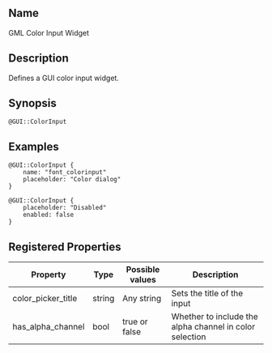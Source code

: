 ## Name

GML Color Input Widget

## Description

Defines a GUI color input widget.

## Synopsis

`@GUI::ColorInput`

## Examples

```gml
@GUI::ColorInput {
    name: "font_colorinput"
    placeholder: "Color dialog"
}

@GUI::ColorInput {
    placeholder: "Disabled"
    enabled: false
}
```

## Registered Properties

| Property           | Type   | Possible values | Description                                             |
| ------------------ | ------ | --------------- | ------------------------------------------------------- |
| color_picker_title | string | Any string      | Sets the title of the input                             |
| has_alpha_channel  | bool   | true or false   | Whether to include the alpha channel in color selection |
